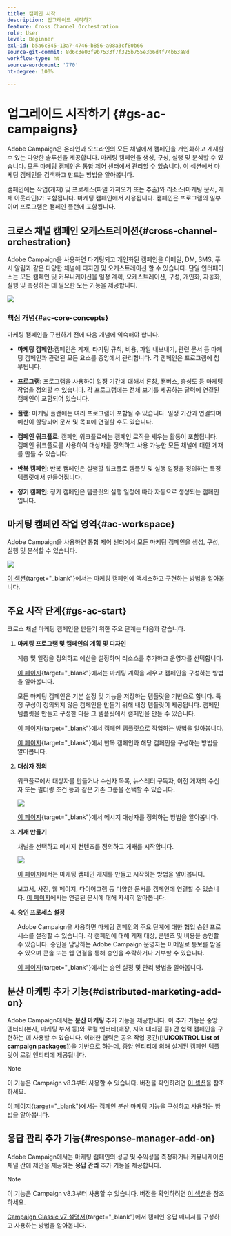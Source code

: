 ```yaml
---
title: 캠페인 시작
description: 업그레이드 시작하기
feature: Cross Channel Orchestration
role: User
level: Beginner
exl-id: b5a6c845-13a7-4746-b856-a08a3cf80b66
source-git-commit: 8d6c3e03f9b7533f7f325b755e3b6d4f74b63a8d
workflow-type: ht
source-wordcount: '770'
ht-degree: 100%

---
```


# 업그레이드 시작하기 {#gs-ac-campaigns}

Adobe Campaign은 온라인과 오프라인의 모든 채널에서 캠페인을 개인화하고 게재할 수 있는 다양한 솔루션을 제공합니다. 마케팅 캠페인을 생성, 구성, 실행 및 분석할 수 있습니다. 모든 마케팅 캠페인은 통합 제어 센터에서 관리할 수 있습니다. 이 섹션에서 마케팅 캠페인을 검색하고 만드는 방법을 알아봅니다.

캠페인에는 작업(게재) 및 프로세스(파일 가져오기 또는 추출)와 리소스(마케팅 문서, 게재 아웃라인)가 포함됩니다. 마케팅 캠페인에서 사용됩니다. 캠페인은 프로그램의 일부이며 프로그램은 캠페인 플랜에 포함됩니다.

## 크로스 채널 캠페인 오케스트레이션{#cross-channel-orchestration}

Adobe Campaign을 사용하면 타기팅되고 개인화된 캠페인을 이메일, DM, SMS, 푸시 알림과 같은 다양한 채널에 디자인 및 오케스트레이션 할 수 있습니다. 단일 인터페이스는 모든 캠페인 및 커뮤니케이션을 일정 계획, 오케스트레이션, 구성, 개인화, 자동화, 실행 및 측정하는 데 필요한 모든 기능을 제공합니다.

![](assets/campaign-tab.png)

### 핵심 개념{#ac-core-concepts}

마케팅 캠페인을 구현하기 전에 다음 개념에 익숙해야 합니다.

* **마케팅 캠페인**:캠페인은 게재, 타기팅 규칙, 비용, 파일 내보내기, 관련 문서 등 마케팅 캠페인과 관련된 모든 요소를 중앙에서 관리합니다. 각 캠페인은 프로그램에 첨부됩니다.

* **프로그램**: 프로그램을 사용하여 일정 기간에 대해서 론칭, 캔버스, 충성도 등 마케팅 작업을 정의할 수 있습니다. 각 프로그램에는 전체 보기를 제공하는 달력에 연결된 캠페인이 포함되어 있습니다.

* **플랜**: 마케팅 플랜에는 여러 프로그램이 포함될 수 있습니다. 일정 기간과 연결되며 예산이 할당되어 문서 및 목표에 연결할 수도 있습니다.

* **캠페인 워크플로**: 캠페인 워크플로에는 캠페인 로직을 세우는 활동이 포함됩니다. 캠페인 워크플로를 사용하여 대상자를 정의하고 사용 가능한 모든 채널에 대한 게재를 만들 수 있습니다.

* **반복 캠페인**: 반복 캠페인은 실행할 워크플로 템플릿 및 실행 일정을 정의하는 특정 템플릿에서 만들어집니다.

* **정기 캠페인**: 정기 캠페인은 템플릿의 실행 일정에 따라 자동으로 생성되는 캠페인입니다.

## 마케팅 캠페인 작업 영역{#ac-workspace}

Adobe Campaign을 사용하면 통합 제어 센터에서 모든 마케팅 캠페인을 생성, 구성, 실행 및 분석할 수 있습니다.

![](assets/calendar.png)

[이 섹션](https://experienceleague.adobe.com/docs/campaign/automation/campaign-orchestration/set-up-campaigns.html?lang=ko){target="_blank"}에서는 마케팅 캠페인에 액세스하고 구현하는 방법을 알아봅니다.

## 주요 시작 단계{#gs-ac-start}

크로스 채널 마케팅 캠페인을 만들기 위한 주요 단계는 다음과 같습니다.

1. **마케팅 프로그램 및 캠페인의 계획 및 디자인**

   계층 및 일정을 정의하고 예산을 설정하며 리소스를 추가하고 운영자를 선택합니다.

   [이 페이지](https://experienceleague.adobe.com/docs/campaign/automation/campaign-orchestration/marketing-campaign-create.html?lang=ko){target="_blank"}에서는 마케팅 계획을 세우고 캠페인을 구성하는 방법을 알아봅니다.

   모든 마케팅 캠페인은 기본 설정 및 기능을 저장하는 템플릿을 기반으로 합니다. 특정 구성이 정의되지 않은 캠페인을 만들기 위해 내장 템플릿이 제공됩니다. 캠페인 템플릿을 만들고 구성한 다음 그 템플릿에서 캠페인을 만들 수 있습니다.

   [이 페이지](https://experienceleague.adobe.com/docs/campaign/automation/campaign-orchestration/marketing-campaign-templates.html?lang=ko){target="_blank"}에서 캠페인 템플릿으로 작업하는 방법을 알아봅니다.

   [이 페이지](https://experienceleague.adobe.com/docs/campaign/automation/campaign-orchestration/recurring-periodic-campaigns.html?lang=ko){target="_blank"}에서 반복 캠페인과 해당 캠페인을 구성하는 방법을 알아봅니다.

1. **대상자 정의**

   워크플로에서 대상자를 만들거나 수신자 목록, 뉴스레터 구독자, 이전 게재의 수신자 또는 필터링 조건 등과 같은 기존 그룹을 선택할 수 있습니다.

   ![](assets/campaign-wf.png)

   [이 페이지](https://experienceleague.adobe.com/docs/campaign/automation/campaign-orchestration/marketing-campaign-target.html?lang=ko){target="_blank"}에서 메시지 대상자를 정의하는 방법을 알아봅니다.

1. **게재 만들기**

   채널을 선택하고 메시지 컨텐츠를 정의하고 게재를 시작합니다.

   ![](assets/campaign-dashboard.png)

   [이 페이지](../../automation/campaigns/marketing-campaign-deliveries.md)에서는 마케팅 캠페인 게재를 만들고 시작하는 방법을 알아봅니다.

   보고서, 사진, 웹 페이지, 다이어그램 등 다양한 문서를 캠페인에 연결할 수 있습니다. [이 페이지](../../automation/campaigns/marketing-campaign-assets.md)에서는 연결된 문서에 대해 자세히 알아봅니다.

1. **승인 프로세스 설정**

   Adobe Campaign을 사용하면 마케팅 캠페인의 주요 단계에 대한 협업 승인 프로세스를 설정할 수 있습니다. 각 캠페인에 대해 게재 대상, 콘텐츠 및 비용을 승인할 수 있습니다. 승인을 담당하는 Adobe Campaign 운영자는 이메일로 통보를 받을 수 있으며 콘솔 또는 웹 연결을 통해 승인을 수락하거나 거부할 수 있습니다.

   [이 페이지](https://experienceleague.adobe.com/docs/campaign/automation/campaign-orchestration/marketing-campaign-approval.html?lang=ko#campaign-orchestration){target="_blank"}에서는 승인 설정 및 관리 방법을 알아봅니다.


## 분산 마케팅 추가 기능{#distributed-marketing-add-on}

Adobe Campaign에서는 **분산 마케팅** 추가 기능을 제공합니다. 이 추가 기능은 중앙 엔터티(본사, 마케팅 부서 등)와 로컬 엔터티(매장, 지역 대리점 등) 간  협력 캠페인을 구현하는 데 사용할 수 있습니다. 이러한 협력은 공유 작업 공간(**[!UICONTROL List of campaign packages]**)을 기반으로 하는데, 중앙 엔티티에 의해 설계된 캠페인 템플릿이 로컬 엔티티에 제공됩니다.

>[!NOTE]
>
>이 기능은 Campaign v8.3부터 사용할 수 있습니다. 버전을 확인하려면 [이 섹션](compatibility-matrix.md#how-to-check-your-campaign-version-and-buildversion)을 참조하세요.

[이 페이지](https://experienceleague.adobe.com/docs/campaign/automation/distributed-marketing/about-distributed-marketing.html?lang=ko){target="_blank"}에서는 캠페인 분산 마케팅 기능을 구성하고 사용하는 방법을 알아봅니다.

## 응답 관리 추가 기능{#response-manager-add-on}

Adobe Campaign에서는 마케팅 캠페인의 성공 및 수익성을 측정하거나 커뮤니케이션 채널 간에 제안을 제공하는 **응답 관리** 추가 기능을 제공합니다.

>[!NOTE]
>
>이 기능은 Campaign v8.3부터 사용할 수 있습니다. 버전을 확인하려면 [이 섹션](compatibility-matrix.md#how-to-check-your-campaign-version-and-buildversion)을 참조하세요.

[](../assets/do-not-localize/book.png)[Campaign Classic v7 설명서](https://experienceleague.adobe.com/docs/campaign-classic/using/response-manager/about-response-manager.html?lang=ko){target="_blank"}에서 캠페인 응답 매니저를 구성하고 사용하는 방법을 알아봅니다.
